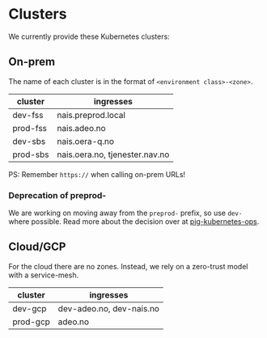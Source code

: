 Clusters
========

We currently provide these Kubernetes clusters:

## On-prem

The name of each cluster is in the format of `<environment class>-<zone>`.

| cluster | ingresses |
| ------- | --------- |
| dev-fss | nais.preprod.local |
| prod-fss | nais.adeo.no |
| dev-sbs | nais.oera-q.no |
| prod-sbs | nais.oera.no, tjenester.nav.no |

PS: Remember `https://` when calling on-prem URLs!

### Deprecation of preprod-

We are working on moving away from the `preprod-` prefix, so use `dev-` where possible. Read more about the decision over at [pig-kubernetes-ops](https://github.com/navikt/pig/blob/master/PIG-Kubernetes-OPS/adr/000-preprod-rename.md).


## Cloud/GCP

For the cloud there are no zones. Instead, we rely on a zero-trust model with a service-mesh.

| cluster | ingresses |
| ------- | --------- |
| dev-gcp | dev-adeo.no, dev-nais.no |
| prod-gcp | adeo.no |
